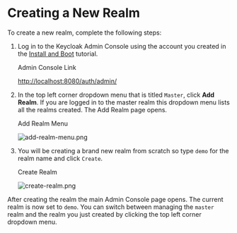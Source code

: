# Creating a New Realm

To create a new realm, complete the following steps:

1.  Log in to the Keycloak Admin Console using the account you created in the [Install and Boot](https://wjw465150.gitbooks.io/keycloak-documentation/content/getting\_started/topics/first-boot.html#\_install-boot) tutorial.

    Admin Console Link

    [http://localhost:8080/auth/admin/](http://localhost:8080/auth/admin/)
2.  In the top left corner dropdown menu that is titled `Master`, click **Add Realm**. If you are logged in to the master realm this dropdown menu lists all the realms created. The Add Realm page opens.

    Add Realm Menu

    ![add-realm-menu.png](https://wjw465150.gitbooks.io/keycloak-documentation/content/getting\_started/keycloak-images/add-realm-menu.png)
3.  You will be creating a brand new realm from scratch so type `demo` for the realm name and click `Create`.

    Create Realm

    ![create-realm.png](https://wjw465150.gitbooks.io/keycloak-documentation/content/getting\_started/keycloak-images/create-realm.png)

After creating the realm the main Admin Console page opens. The current realm is now set to `demo`. You can switch between managing the `master` realm and the realm you just created by clicking the top left corner dropdown menu.
